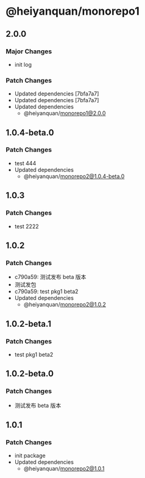 # @heiyanquan/monorepo1

## 2.0.0

### Major Changes

- init log

### Patch Changes

- Updated dependencies [7bfa7a7]
- Updated dependencies [7bfa7a7]
- Updated dependencies
  - @heiyanquan/monorepo1@2.0.0

## 1.0.4-beta.0

### Patch Changes

- test 444
- Updated dependencies
  - @heiyanquan/monorepo2@1.0.4-beta.0

## 1.0.3

### Patch Changes

- test 2222

## 1.0.2

### Patch Changes

- c790a59: 测试发布 beta 版本
- 测试发包
- c790a59: test pkg1 beta2
- Updated dependencies
  - @heiyanquan/monorepo2@1.0.2

## 1.0.2-beta.1

### Patch Changes

- test pkg1 beta2

## 1.0.2-beta.0

### Patch Changes

- 测试发布 beta 版本

## 1.0.1

### Patch Changes

- init package
- Updated dependencies
  - @heiyanquan/monorepo2@1.0.1
